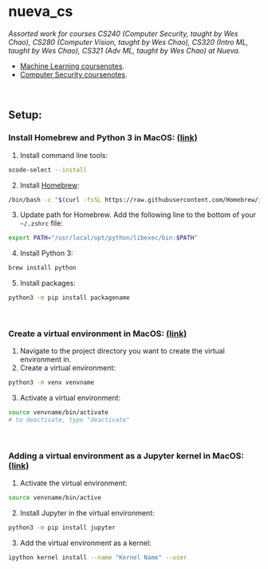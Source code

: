 # nueva_cs

_Assorted work for courses CS240 (Computer Security, taught by Wes Chao), CS280 (Computer Vision, taught by Wes Chao), CS320 (Intro ML, taught by Wes Chao), CS321 (Adv ML, taught by Wes Chao) at Nueva._
* [Machine Learning coursenotes](https://jennselby.github.io/MachineLearningCourseNotes/).
* [Computer Security coursenotes](https://jennselby.github.io/ComputerSecurityCourseNotes/).

<br/>

## Setup:
### Install Homebrew and Python 3 in MacOS: [(link)](https://docs.python-guide.org/starting/install3/osx/)
1. Install command line tools:
```bash
xcode-select --install
```
2. Install [Homebrew](https://brew.sh/):
```bash
/bin/bash -c "$(curl -fsSL https://raw.githubusercontent.com/Homebrew/install/HEAD/install.sh)"
```
3. Update path for Homebrew. Add the following line to the bottom of your ```~/.zshrc``` file:
```bash
export PATH="/usr/local/opt/python/libexec/bin:$PATH"
```
4. Install Python 3:
```bash
brew install python
```
5. Install packages:
```bash
python3 -m pip install packagename
```

<br/>

### Create a virtual environment in MacOS: [(link)](https://docs.python.org/3/tutorial/venv.html)
1. Navigate to the project directory you want to create the virtual environment in.
2. Create a virtual environment:
```bash
python3 -m venv venvname
```
3. Activate a virtual environment:
```bash
source venvname/bin/activate
# to deactivate, type "deactivate"
```

<br/>

### Adding a virtual environment as a Jupyter kernel in MacOS: [(link)](https://queirozf.com/entries/jupyter-kernels-how-to-add-change-remove)
1. Activate the virtual environment:
```bash
source venvname/bin/active
```
2. Install Jupyter in the virtual environment:
```bash
python3 -m pip install jupyter
```
3. Add the virtual environment as a kernel:
```bash
ipython kernel install --name "Kernel Name" --user
```
